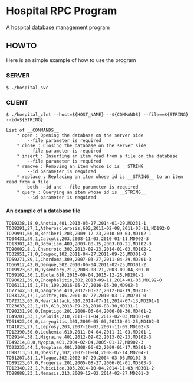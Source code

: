 # Hospital RPC Program
A hospital database management program
## HOWTO
Here is an simple example of how to use the program
### SERVER
```
$ ./hospital_svc
```
### CLIENT
```
$ ./hospital_clnt --host=${HOST_NAME} --${COMMANDS} --file==${STRING} --id=${STRING}
```

	List of __COMMANDS__
		* open : Opening the database on the server side
			--file parameter is required
		* close : Closing the database on the server side
			--file parameter is required
		* insert : Inserting an item read from a file on the database
			--file parameter is required
		* remove : Removing an item whose id is __STRING__
			--id parameter is required
		* replace : Replacing an item whose id is __STRING__ to an item read from a file
			both --id and --file parameter is required
		* query : Querying an item whose id is __STRING__
			--id parameter is required

#### An example of a database file
```
TO19238,18,0,Anotia,401,2013-03-27,2014-01-29,MD231-1
TO38291,27,1,Atherosclerosis,602,2011-02-08,2011-03-11,MD192-0
TO29991,60,0,Beriberi,203,2009-12-23,2010-09-03,MD102-1
TO04431,39,1,Calculi,203,2008-11-03,2010-01-11,MD902-3
TO13301,42,0,Botulism,409,2003-08-15,2003-09-21,MD102-3
TO90002,8,1,Chancroid,302,2013-09-23,2014-01-03,MD102-1
TO32951,71,0,Cowpox,102,2011-04-27,2011-09-25,MD301-0
TO59271,89,1,Chordoma,309,2007-03-27,2011-04-29,MD201-3
TO66912,42,0,Dengue,502,2010-06-04,2011-02-25,MD301-2
TO19923,62,0,Dysentery,212,2003-08-21,2003-09-04,301-0
TO59102,30,1,Ebola,610,2015-09-04,2015-12-25,MD201-1
TO90021,39,0,Encephalitis,302,2013-09-11,2014-01-03,MD192-0
TO06111,15,1,Flu,109,2016-05-27,2016-05-30,MD902-3
TO77142,51,0,Gangrene,410,2012-03-27,2012-04-19,MD231-1
TO83123,17,1,Goitre,105,2001-07-27,2010-03-17,MD701-0
TO72313,65,0,HeartAttack,510,2014-07-11,2014-07-13,MD201-1
TO23033,22,1,HIV,610,2013-09-23,2016-08-30,MD231-1
TO90231,90,0,Impetigo,201,2006-06-04,2006-08-30,MD401-2
TO49201,33,1,Keloids,210,2011-11-04,2012-02-03,MD301-0
TO61923,49,0,Laryngitis,301,2009-05-03,20110-01-25,MD402-0
TO41023,27,1,Leprosy,203,2007-10-03,2007-11-09,MD102-3
TO12390,50,0,Leukemia,610,2011-04-04,2011-11-03,MD201-1
TO29144,38,1,Migraine,401,2012-09-02,2013-02-23,MD102-3
TO49214,8,0,Myopia,401,2004-02-04,2005-01-17,MD902-3
TO23233,44,1,Neoplasm,401,2008-06-02,2009-01-17,MD201-3
TO98713,51,0,Obesity,102,2007-10-04,2008-07-14,MD204-1
TO51207,81,1,Plague,302,2002-07-29,2004-03-06,MD102-3
TO89123,67,0,Progeria,201,2005-08-27,2006-01-01,MD303-3
TO12340,23,1,PubicLice,303,2014-10-04,2014-11-03,MD301-2
TO88888,23,1,Nemasis,213,2009-12-02,2014-02-27,MD201-3
```



